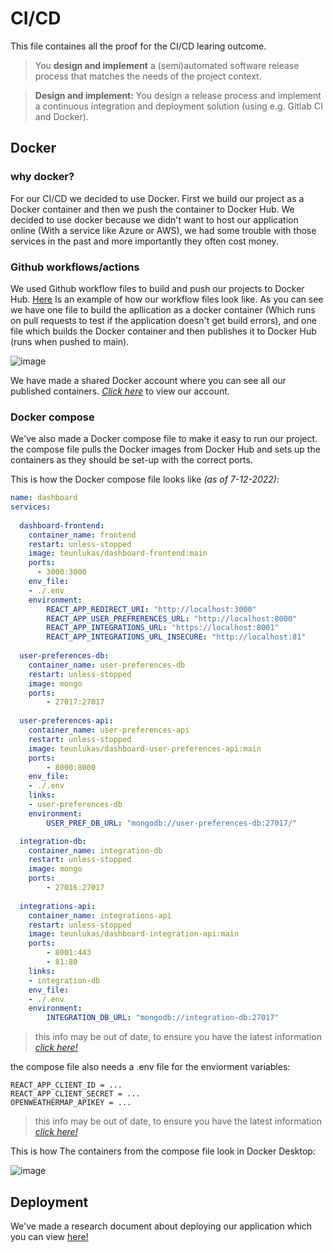 
# CI/CD
This file containes all the proof for the CI/CD learing outcome.

> You **design and implement**  a (semi)automated software release process that matches the needs of the project context.

> **Design and implement:** You design a release process and implement a continuous integration and deployment solution (using e.g. Gitlab CI and Docker).


## Docker

### why docker?
For our CI/CD we decided to use Docker. First we build our project as a Docker container and then we push the container to Docker Hub. 
We decided to use docker because we didn't want to host our application online (With a service like Azure or AWS), we had some trouble with those services in the past and more importantly they often cost money.


### Github workflows/actions
We used Github workflow files to build and push our projects to Docker Hub. [Here](https://github.com/IPS3-DB04-Teun-Mos-Lukas-Jansen/Dashboard-Front-End/tree/main/.github/workflows) Is an example of how our workflow files look like. As you can see we have one file to build the apllication as a docker container (Which runs on pull requests to test if the application doesn't get build errors), and one file which builds the Docker container and then publishes it to Docker Hub (runs when pushed to main).

![image](https://user-images.githubusercontent.com/81776357/199513242-1f23d4c7-52c0-41ae-9792-b7e91313fb29.png)

We have made a shared Docker account where you can see all our published containers. [*Click here*](https://hub.docker.com/u/teunlukas) to view our account.

### Docker compose

We've also made a Docker compose file to make it easy to run our project. the compose file pulls the Docker images from Docker Hub and sets up the containers as they should be set-up with the correct ports. 

This is how the Docker compose file looks like *(as of 7-12-2022)*:
``` yaml
name: dashboard
services:
 
  dashboard-frontend:
    container_name: frontend
    restart: unless-stopped
    image: teunlukas/dashboard-frontend:main
    ports:
      - 3000:3000
    env_file:
    - ./.env
    environment:
        REACT_APP_REDIRECT_URI: "http://localhost:3000"
        REACT_APP_USER_PREFRERENCES_URL: "http://localhost:8000"
        REACT_APP_INTEGRATIONS_URL: "https://localhost:8001"
        REACT_APP_INTEGRATIONS_URL_INSECURE: "http://localhost:81"
    
  user-preferences-db:
    container_name: user-preferences-db
    restart: unless-stopped
    image: mongo
    ports:
        - 27017:27017
        
  user-preferences-api:
    container_name: user-preferences-api
    restart: unless-stopped
    image: teunlukas/dashboard-user-preferences-api:main
    ports:
        - 8000:8000
    env_file:
    - ./.env
    links:
    - user-preferences-db
    environment:
        USER_PREF_DB_URL: "mongodb://user-preferences-db:27017/"

  integration-db:
    container_name: integration-db
    restart: unless-stopped
    image: mongo
    ports:
        - 27016:27017
        
  integrations-api:
    container_name: integrations-api
    restart: unless-stopped
    image: teunlukas/dashboard-integration-api:main
    ports:
        - 8001:443
        - 81:80
    links:
    - integration-db
    env_file:
    - ./.env
    environment:
        INTEGRATION_DB_URL: "mongodb://integration-db:27017"
```
> this info may be out of date, to ensure you have the latest information [_click here!_](https://github.com/IPS3-DB04-Teun-Mos-Lukas-Jansen#running-the-project)

the compose file also needs a .env file for the enviorment variables:
```
REACT_APP_CLIENT_ID = ...
REACT_APP_CLIENT_SECRET = ...
OPENWEATHERMAP_APIKEY = ...
```
> this info may be out of date, to ensure you have the latest information [_click here!_](https://github.com/IPS3-DB04-Teun-Mos-Lukas-Jansen#running-the-project)




This is how The containers from the compose file look in Docker Desktop:

![image](https://user-images.githubusercontent.com/81776357/199514315-eb309925-0de8-4055-a336-ac79280d5060.png)

## Deployment
We've made a research document about deploying our application which you can view [here!](https://docs.google.com/document/d/12H3scYrzKteGmO81OCrcXmpe4WQdXSHRZ8Nco2Ydc54/edit?usp=sharing)
